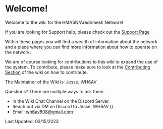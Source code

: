 # Welcome!

Welcome to the wiki for the HMASN/Arednmesh Network!

If you are looking for Support help, please check out the [Support Page](https://wh6av.github.io/wiki/General/user_guides/support)

Within these pages you will find a wealth of information about the network and a place where you can find more information about how to operate on the network.

We are of course looking for contributions to this wiki to expand the use of the system. To contribute, please make sure to look at the [Contributing Section](https://wh6av.github.io/wiki/wiki/overview) of the wiki on how to contribute.

The Maintainer of the Wiki is: Jesse, WH6AV

Questions? There are multiple ways to ask them:

* In the Wiki Chat Channel on the Discord Server.
* Reach out via DM on Discord to Jesse, WH6AV ()
* Email: wh6av808@gmail.com

Last Updated: 03/15/2023

